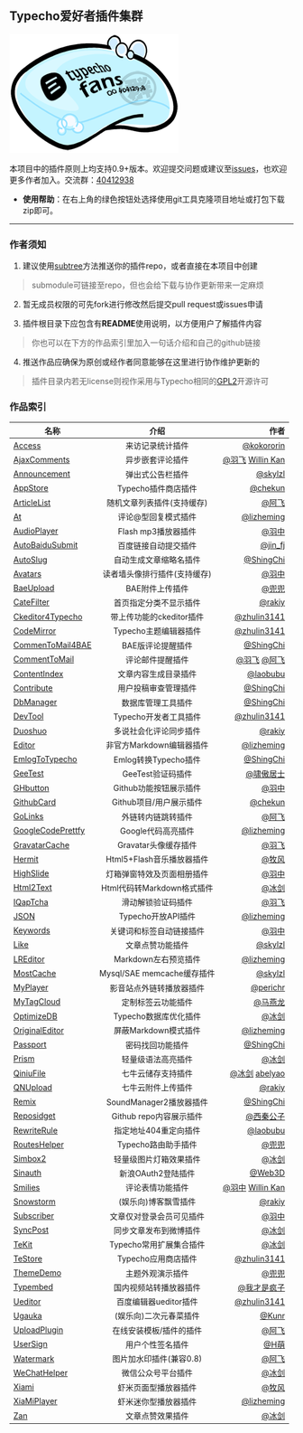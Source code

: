 ## Typecho爱好者插件集群

![logo](https://raw.githubusercontent.com/typecho-fans/typecho-fans.github.io/master/soapgroup.png)

本项目中的插件原则上均支持0.9+版本。欢迎提交问题或建议至[issues](https://github.com/typecho-fans/plugins/issues)，也欢迎更多作者加入。交流群：[40412938](http://shang.qq.com/wpa/qunwpa?idkey=a5a8afedf099e18ddf9b530db9217251e39001d52aace42888bf470d9b6cb86a)

- **使用帮助**：在右上角的绿色按钮处选择使用git工具克隆项目地址或打包下载zip即可。

<hr>

### 作者须知

 1. 建议使用[subtree](http://aoxuis.me/post/2013-08-06-git-subtree)方法推送你的插件repo，或者直接在本项目中创建

 > submodule可链接至repo，但也会给下载与协作更新带来一定麻烦

 2. 暂无成员权限的可先fork进行修改然后提交pull request或issues申请

 3. 插件根目录下应包含有**README**使用说明，以方便用户了解插件内容

 > 你也可以在下方的作品索引里加入一句话介绍和自己的github链接

 4. 推送作品应确保为原创或经作者同意能够在这里进行协作维护更新的

 > 插件目录内若无license则视作采用与Typecho相同的[GPL2](https://github.com/typecho/typecho/blob/master/LICENSE.txt)开源许可

### 作品索引

| 名称 | 介绍 | 作者 |
| ---- |:----:| ----:|
| [Access](https://github.com/kokororin/typecho-plugin-Access) | 来访记录统计插件 | [@kokororin](https://github.com/kokororin) |
| [AjaxComments](https://github.com/typecho-fans/plugins/tree/master/AjaxComments) | 异步嵌套评论插件 | [@羽飞](https://github.com/byends) [Willin Kan](http://kan.willin.org) |
| [Announcement](https://github.com/typecho-fans/plugins/tree/master/Announcement) | 弹出式公告栏插件 | [@skylzl](https://github.com/xiaogouxo) |
| [AppStore](https://github.com/typecho-fans/plugins/tree/master/AppStore) | Typecho插件商店插件 | [@chekun](https://github.com/chekun) |
| [ArticleList](https://github.com/typecho-fans/plugins/blob/master/ArticleList.php) | 随机文章列表插件(支持缓存) | [@阿飞](https://github.com/defeme) |
| [At](https://github.com/typecho-fans/plugins/tree/master/At) | 评论@型回复模式插件 | [@lizheming](https://github.com/lizheming) |
| [AudioPlayer](https://github.com/typecho-fans/plugins/tree/master/AudioPlayer) | Flash mp3播放器插件 | [@羽中](https://github.com/jzwalk) |
| [AutoBaiduSubmit](https://github.com/jinfeijie/AutoBaiduSubmit) | 百度链接自动提交插件 | [@jin_fj](https://github.com/jinfeijie) |
| [AutoSlug](https://github.com/typecho-fans/plugins/tree/master/AutoSlug) | 自动生成文章缩略名插件 | [@ShingChi](https://github.com/shingchi) |
| [Avatars](https://github.com/typecho-fans/plugins/tree/master/Avatars) | 读者墙头像排行插件(支持缓存) | [@羽中](https://github.com/jzwalk) |
| [BaeUpload](https://github.com/typecho-fans/plugins/tree/master/BaeUpload) | BAE附件上传插件 | [@兜兜](https://github.com/doudoutime) |
| [CateFilter](https://github.com/typecho-fans/plugins/tree/master/CateFilter) | 首页指定分类不显示插件 | [@rakiy](https://github.com/rakiy) |
| [Ckeditor4Typecho](https://github.com/typecho-fans/plugins/tree/master/Ckeditor4Typecho) | 带上传功能的ckeditor插件 | [@zhulin3141](https://github.com/zhulin3141) |
| [CodeMirror](https://github.com/typecho-fans/plugins/tree/master/CodeMirror) | Typecho主题编辑器插件 | [@zhulin3141](https://github.com/zhulin3141) |
| [CommenToMail4BAE](https://github.com/typecho-fans/plugins/tree/master/CommenToMail4BAE) | BAE版评论提醒插件 | [@ShingChi](https://github.com/shingchi) |
| [CommentToMail](https://github.com/byends/CommentToMail) | 评论邮件提醒插件 | [@羽飞](https://github.com/byends) [@阿飞](https://github.com/defeme) |
| [ContentIndex](https://github.com/typecho-fans/plugins/tree/master/ContentIndex) | 文章内容生成目录插件 | [@laobubu](https://github.com/laobubu) |
| [Contribute](https://github.com/typecho-fans/plugins/tree/master/Contribute) | 用户投稿审查管理插件 | [@ShingChi](https://github.com/shingchi) |
| [DbManager](https://github.com/typecho-fans/plugins/tree/master/DbManager) | 数据库管理工具插件 | [@ShingChi](https://github.com/shingchi) |
| [DevTool](https://github.com/typecho-fans/plugins/tree/master/DevTool) | Typecho开发者工具插件 | [@zhulin3141](https://github.com/zhulin3141) |
| [Duoshuo](https://github.com/typecho-fans/plugins/tree/master/Duoshuo) | 多说社会化评论同步插件 | [@rakiy](https://github.com/rakiy) |
| [Editor](https://github.com/typecho-fans/plugins/tree/master/Editor) | 非官方Markdown编辑器插件 | [@lizheming](https://github.com/lizheming) |
| [EmlogToTypecho](https://github.com/typecho-fans/plugins/tree/master/EmlogToTypecho) | Emlog转换Typecho插件 | [@ShingChi](https://github.com/shingchi) |
| [GeeTest](https://github.com/typecho-fans/plugins/tree/master/GeeTest) | GeeTest验证码插件 | [@啸傲居士](https://github.com/shuxiao9058) |
| [GHbutton](https://github.com/typecho-fans/plugins/tree/master/GHbutton) | Github功能按钮展示插件 | [@羽中](https://github.com/jzwalk) |
| [GithubCard](https://github.com/typecho-fans/plugins/tree/master/GithubCard) | Github项目/用户展示插件 | [@chekun](https://github.com/chekun) |
| [GoLinks](https://github.com/typecho-fans/plugins/tree/master/GoLinks) | 外链转内链跳转插件 | [@阿飞](https://github.com/defeme) |
| [GoogleCodePrettfy](https://github.com/typecho-fans/plugins/tree/master/GoogleCodePrettify) | Google代码高亮插件 | [@lizheming](https://github.com/lizheming) |
| [GravatarCache](https://github.com/typecho-fans/plugins/tree/master/GravatarCache) | Gravatar头像缓存插件 | [@羽飞](https://github.com/byends) |
| [Hermit](https://github.com/typecho-fans/plugins/tree/master/Hermit) | Html5+Flash音乐播放器插件 | [@牧风](https://github.com/iMuFeng) |
| [HighSlide](https://github.com/typecho-fans/plugins/tree/master/HighSlide) | 灯箱弹窗特效及页面相册插件 | [@羽中](https://github.com/jzwalk) |
| [Html2Text](https://github.com/typecho-fans/plugins/tree/master/Html2Text) | Html代码转Markdown格式插件 | [@冰剑](https://github.com/binjoo) |
| [IQapTcha](https://github.com/typecho-fans/plugins/tree/master/IQapTcha) | 滑动解锁验证码插件 | [@羽飞](https://github.com/byends) |
| [JSON](https://github.com/typecho-fans/plugins/tree/master/JSON) | Typecho开放API插件 | [@lizheming](https://github.com/lizheming) |
| [Keywords](https://github.com/typecho-fans/plugins/tree/master/Keywords) | 关键词和标签自动链接插件 | [@羽中](https://github.com/jzwalk) |
| [Like](https://github.com/typecho-fans/plugins/tree/master/Like) | 文章点赞功能插件 | [@skylzl](https://github.com/xiaogouxo) |
| [LREditor](https://github.com/typecho-fans/plugins/tree/master/LREditor) | Markdown左右预览插件 | [@lizheming](http://github.com/lizheming) |
| [MostCache](https://github.com/typecho-fans/plugins/tree/master/MostCache) | Mysql/SAE memcache缓存插件 | [@skylzl](https://github.com/xiaogouxo) |
| [MyPlayer](https://github.com/typecho-fans/plugins/tree/master/MyPlayer) | 影音站点外链转播放器插件 | [@perichr](http://github.com/perichr) |
| [MyTagCloud](https://github.com/typecho-fans/plugins/tree/master/MyTagCloud) | 定制标签云功能插件 | [@马燕龙](https://github.com/YanlongMa) |
| [OptimizeDB](https://github.com/typecho-fans/plugins/tree/master/OptimizeDB) | Typecho数据库优化插件 | [@冰剑](https://github.com/binjoo) |
| [OriginalEditor](https://github.com/typecho-fans/plugins/tree/master/OriginalEditor) | 屏蔽Markdown模式插件 | [@lizheming](http://github.com/lizheming) |
| [Passport](https://github.com/typecho-fans/plugins/tree/master/Passport) | 密码找回功能插件 | [@ShingChi](https://github.com/shingchi) |
| [Prism](https://github.com/typecho-fans/plugins/tree/master/Prism) | 轻量级语法高亮插件 | [@冰剑](https://github.com/binjoo) |
| [QiniuFile](https://github.com/typecho-fans/plugins/tree/master/QiniuFile) | 七牛云储存支持插件 | [@冰剑](https://github.com/binjoo) [abelyao](http://www.abelyao.com) |
| [QNUpload](https://github.com/typecho-fans/plugins/tree/master/QNUpload) | 七牛云附件上传插件 | [@rakiy](https://github.com/rakiy) |
| [Remix](https://github.com/typecho-fans/plugins/tree/master/Remix) | SoundManager2播放器插件 | [@ShingChi](https://github.com/shingchi) |
| [Reposidget](https://github.com/typecho-fans/plugins/tree/master/Reposidget) | Github repo内容展示插件 | [@西秦公子](https://github.com/xiqingongzi) |
| [RewriteRule](https://github.com/typecho-fans/plugins/tree/master/RewriteRule) | 指定地址404重定向插件 | [@laobubu](https://github.com/laobubu) |
| [RoutesHelper](https://github.com/typecho-fans/plugins/tree/master/RoutesHelper) | Typecho路由助手插件 | [@兜兜](https://github.com/doudoutime) |
| [Simbox2](https://github.com/typecho-fans/plugins/tree/master/Simbox2) | 轻量级图片灯箱效果插件 | [@冰剑](https://github.com/binjoo) |
| [Sinauth](https://github.com/typecho-fans/plugins/tree/master/Sinauth) | 新浪OAuth2登陆插件 | [@Web3D](https://github.com/web3d) |
| [Smilies](https://github.com/typecho-fans/plugins/tree/master/Smilies) | 评论表情功能插件 | [@羽中](https://github.com/jzwalk) [Willin Kan](http://kan.willin.org) |
| [Snowstorm](https://github.com/typecho-fans/plugins/tree/master/Snowstorm) | (娱乐向)博客飘雪插件 | [@rakiy](https://github.com/rakiy) |
| [Subscriber](https://github.com/typecho-fans/plugins/tree/master/Subscriber) | 文章仅对登录会员可见插件 | [@羽中](https://github.com/jzwalk) |
| [SyncPost](https://github.com/typecho-fans/plugins/tree/master/SyncPost) | 同步文章发布到微博插件 | [@冰剑](https://github.com/binjoo) |
| [TeKit](https://github.com/binjoo/TeKit) | Typecho常用扩展集合插件 | [@冰剑](https://github.com/binjoo) |
| [TeStore](https://github.com/typecho-fans/plugins/tree/master/TeStore) | Typecho应用商店插件 | [@zhulin3141](https://github.com/zhulin3141) |
| [ThemeDemo](https://github.com/typecho-fans/plugins/tree/master/ThemeDemo) | 主题外观演示插件 | [@兜兜](https://github.com/doudoutime) |
| [Typembed](https://github.com/typecho-fans/plugins/tree/master/Typembed) | 国内视频站转播放器插件 | [@我才是疯子](https://github.com/nothingisover) |
| [Ueditor](https://github.com/typecho-fans/plugins/tree/master/Ueditor) | 百度编辑器ueditor插件 | [@zhulin3141](https://github.com/zhulin3141) |
| [Ugauka](https://github.com/typecho-fans/plugins/tree/master/Ukagaka) | (娱乐向)二次元春菜插件 | [@Kunr](https://github.com/Rakume) |
| [UploadPlugin](https://github.com/typecho-fans/plugins/tree/master/UploadPlugin) | 在线安装模板/插件的插件 | [@阿飞](https://github.com/defeme) |
| [UserSign](https://github.com/typecho-fans/plugins/tree/master/UserSign) | 用户个性签名插件 | [@H萌](https://github.com/hmoe) |
| [Watermark](https://github.com/typecho-fans/plugins/tree/master/Watermark) | 图片加水印插件(兼容0.8) | [@阿飞](https://github.com/defeme) |
| [WeChatHelper](https://github.com/binjoo/WeChatHelper) | 微信公众号平台插件 | [@冰剑](https://github.com/binjoo) |
| [Xiami](https://github.com/typecho-fans/plugins/tree/master/Xiami) | 虾米页面型播放器插件 | [@牧风](https://github.com/iMuFeng) |
| [XiaMiPlayer](https://github.com/typecho-fans/plugins/tree/master/XiaMiPlayer) | 虾米迷你型播放器插件 | [@lizheming](https://github.com/lizheming) |
| [Zan](https://github.com/typecho-fans/plugins/tree/master/Zan) | 文章点赞效果插件 | [@冰剑](https://github.com/binjoo) |
